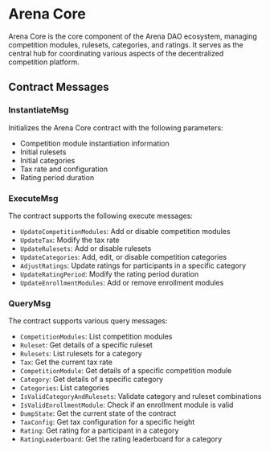 # Arena Core

Arena Core is the core component of the Arena DAO ecosystem, managing competition modules, rulesets, categories, and ratings. It serves as the central hub for coordinating various aspects of the decentralized competition platform.

## Contract Messages

### InstantiateMsg

Initializes the Arena Core contract with the following parameters:

- Competition module instantiation information
- Initial rulesets
- Initial categories
- Tax rate and configuration
- Rating period duration

### ExecuteMsg

The contract supports the following execute messages:

- `UpdateCompetitionModules`: Add or disable competition modules
- `UpdateTax`: Modify the tax rate
- `UpdateRulesets`: Add or disable rulesets
- `UpdateCategories`: Add, edit, or disable competition categories
- `AdjustRatings`: Update ratings for participants in a specific category
- `UpdateRatingPeriod`: Modify the rating period duration
- `UpdateEnrollmentModules`: Add or remove enrollment modules

### QueryMsg

The contract supports various query messages:

- `CompetitionModules`: List competition modules
- `Ruleset`: Get details of a specific ruleset
- `Rulesets`: List rulesets for a category
- `Tax`: Get the current tax rate
- `CompetitionModule`: Get details of a specific competition module
- `Category`: Get details of a specific category
- `Categories`: List categories
- `IsValidCategoryAndRulesets`: Validate category and ruleset combinations
- `IsValidEnrollmentModule`: Check if an enrollment module is valid
- `DumpState`: Get the current state of the contract
- `TaxConfig`: Get tax configuration for a specific height
- `Rating`: Get rating for a participant in a category
- `RatingLeaderboard`: Get the rating leaderboard for a category